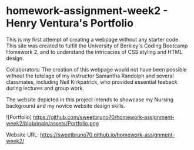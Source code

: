 # homework-assignment-week2 - Henry Ventura's Portfolio

This is my first attempt of creating a webpage without any starter code. This site was created to fulfill the University of Berkley's Coding Bootcamp Homework 2, and to understand the intricacies of CSS styling and HTML design.

Collaborators: The creation of this webpage would not have been possible without the tutelage of my instructor Samantha Randolph and several classmates, including Neil Kirkpatrick, who provided essential feeback during lectures and group work. 

The website depicted in this project intends to showcase my Nursing background and my novice website design skills.

![Portfolio] https://github.com/sweetbruno70/homework-assignment-week2/blob/main/assets/Portfolio.png

Website URL: https://sweetbruno70.github.io/homework-assignment-week2/
